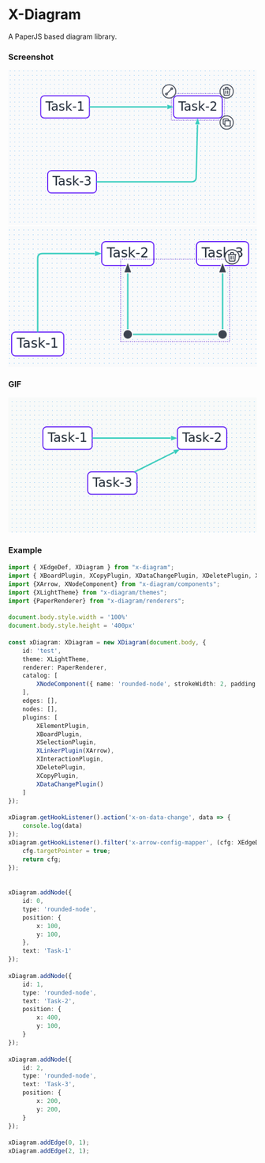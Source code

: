 # X-Diagram

A PaperJS based diagram library.

### Screenshot

![alt text](https://github.com/joacovela16/xdiagram/raw/master/screenshot/screenshot-1.png)
![alt text](https://github.com/joacovela16/xdiagram/raw/master/screenshot/screenshot-2.png)
### GIF
![alt text](https://github.com/joacovela16/xdiagram/raw/master/screenshot/video.gif)


### Example
```typescript
import { XEdgeDef, XDiagram } from "x-diagram";
import { XBoardPlugin, XCopyPlugin, XDataChangePlugin, XDeletePlugin, XElementPlugin, XInteractionPlugin, XLinkerPlugin, XSelectionPlugin } from "x-diagram/plugins";
import {XArrow, XNodeComponent} from "x-diagram/components";
import {XLightTheme} from "x-diagram/themes";
import {PaperRenderer} from "x-diagram/renderers";

document.body.style.width = '100%'
document.body.style.height = '400px'

const xDiagram: XDiagram = new XDiagram(document.body, {
    id: 'test',
    theme: XLightTheme,
    renderer: PaperRenderer,
    catalog: [
        XNodeComponent({ name: 'rounded-node', strokeWidth: 2, padding: 24, radius: 8 })
    ],
    edges: [],
    nodes: [],
    plugins: [
        XElementPlugin,
        XBoardPlugin,
        XSelectionPlugin,
        XLinkerPlugin(XArrow),
        XInteractionPlugin,
        XDeletePlugin,
        XCopyPlugin,
        XDataChangePlugin()
    ]
});

xDiagram.getHookListener().action('x-on-data-change', data => {
    console.log(data)
});
xDiagram.getHookListener().filter('x-arrow-config-mapper', (cfg: XEdgeDef) => {
    cfg.targetPointer = true;
    return cfg;
});


xDiagram.addNode({
    id: 0,
    type: 'rounded-node',
    position: {
        x: 100,
        y: 100,
    },
    text: 'Task-1'
});

xDiagram.addNode({
    id: 1,
    type: 'rounded-node',
    text: 'Task-2',
    position: {
        x: 400,
        y: 100,
    }
});

xDiagram.addNode({
    id: 2,
    type: 'rounded-node',
    text: 'Task-3',
    position: {
        x: 200,
        y: 200,
    }
});

xDiagram.addEdge(0, 1);
xDiagram.addEdge(2, 1);
```